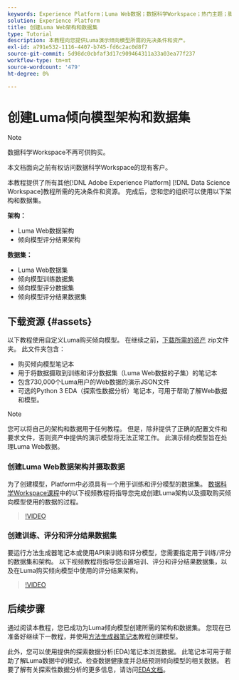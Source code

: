 ```yaml
---
keywords: Experience Platform；Luma Web数据；数据科学Workspace；热门主题；脚本；演示数据；演示Web数据；Luma数据
solution: Experience Platform
title: 创建Luma Web架构和数据集
type: Tutorial
description: 本教程向您提供Luma演示倾向模型所需的先决条件和资产。
exl-id: a791e532-1116-4407-b745-fd6c2ac0d8f7
source-git-commit: 5d98dc0cbfaf3d17c909464311a33a03ea77f237
workflow-type: tm+mt
source-wordcount: '479'
ht-degree: 0%

---
```


# 创建Luma倾向模型架构和数据集

>[!NOTE]
>
>数据科学Workspace不再可供购买。
>
>本文档面向之前有权访问数据科学Workspace的现有客户。

本教程提供了所有其他[!DNL Adobe Experience Platform] [!DNL Data Science Workspace]教程所需的先决条件和资源。 完成后，您和您的组织可以使用以下架构和数据集。

**架构：**

- Luma Web数据架构
- 倾向模型评分结果架构

**数据集：**

- Luma Web数据集
- 倾向模型训练数据集
- 倾向模型评分数据集
- 倾向模型评分结果数据集

## 下载资源 {#assets}

以下教程使用自定义Luma购买倾向模型。 在继续之前，[下载所需的资产](https://experienceleague.adobe.com/docs/platform-learn/assets/DSW-course-sample-assets.zip) zip文件夹。 此文件夹包含：

- 购买倾向模型笔记本
- 用于将数据摄取到训练和评分数据集（Luma Web数据的子集）的笔记本
- 包含730,000个Luma用户的Web数据的演示JSON文件
- 可选的Python 3 EDA（探索性数据分析）笔记本，可用于帮助了解Web数据和模型。

>[!NOTE]
>
> 您可以将自己的架构和数据用于任何教程。 但是，除非提供了正确的配置文件和要求文件，否则资产中提供的演示模型将无法正常工作。 此演示倾向模型旨在处理Luma Web数据。

### 创建Luma Web数据架构并摄取数据

为了创建模型，Platform中必须具有一个用于训练和评分模型的数据集。 [数据科学Workspace课程](https://experienceleague.adobe.com/?recommended=ExperiencePlatform-U-1-2021.1.dsw)中的以下视频教程将指导您完成创建Luma架构以及摄取购买倾向模型使用的数据的过程。

>[!VIDEO](https://video.tv.adobe.com/v/333312)

### 创建训练、评分和评分结果数据集

要运行方法生成器笔记本或使用API来训练和评分模型，您需要指定用于训练/评分的数据集和架构。 以下视频教程将指导您设置培训、评分和评分结果数据集，以及在Luma购买倾向模型中使用的评分结果架构。

>[!VIDEO](https://video.tv.adobe.com/v/333426)

## 后续步骤

通过阅读本教程，您已成功为Luma倾向模型创建所需的架构和数据集。 您现在已准备好继续下一教程，并使用[方法生成器笔记本](../jupyterlab/create-a-model.md)教程创建模型。

此外，您可以使用提供的探索数据分析(EDA)笔记本浏览数据。 此笔记本可用于帮助了解Luma数据中的模式、检查数据健康度并总结预测倾向模型的相关数据。 若要了解有关探索性数据分析的更多信息，请访问[EDA文档](../jupyterlab/eda-notebook.md)。
